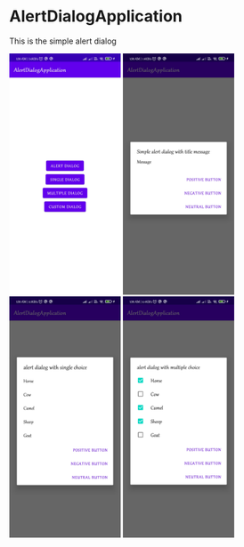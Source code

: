 # AlertDialogApplication
 <html>
 <body>
<p>This is the simple alert dialog</p>
<img src="screenshots/1.jpg" alt="first image" width="200"/>
<img src="screenshots/2.jpg" alt="second image" width="200"/>

<img src="screenshots/3.jpg" alt="third image" width="200"/>

<img src="screenshots/4.jpg" alt="fourth image" width="200"/>
</body>
</html>

